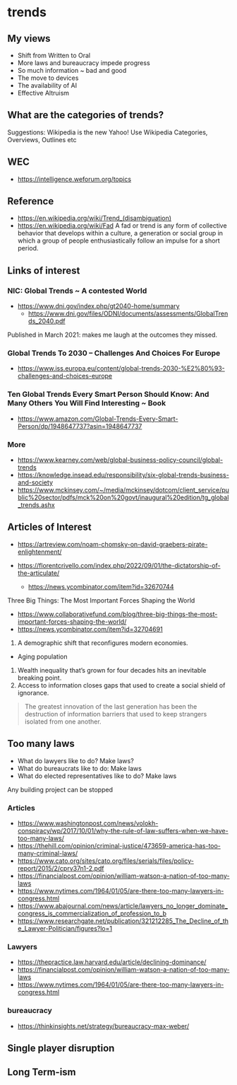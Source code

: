 # trends


## My views

* Shift from Written to Oral
* More laws and bureaucracy impede progress
* So much information ~ bad and good
* The move to devices
* The availability of AI
* Effective Altruism

## What are the categories of trends?

Suggestions: Wikipedia is the new Yahoo! Use Wikipedia Categories, Overviews, Outlines etc

## WEC

* https://intelligence.weforum.org/topics

## Reference

* https://en.wikipedia.org/wiki/Trend_(disambiguation)
* https://en.wikipedia.org/wiki/Fad
A fad or trend is any form of collective behavior that develops within a culture, a generation or social group in which a group of people enthusiastically follow an impulse for a short period.

## Links of interest

### NIC: Global Trends ~ A contested World

* https://www.dni.gov/index.php/gt2040-home/summary
  * https://www.dni.gov/files/ODNI/documents/assessments/GlobalTrends_2040.pdf

Published in March 2021: makes me laugh at the outcomes they missed.

### Global Trends To 2030 – Challenges And Choices For Europe

* https://www.iss.europa.eu/content/global-trends-2030-%E2%80%93-challenges-and-choices-europe

### Ten Global Trends Every Smart Person Should Know: And Many Others You Will Find Interesting ~ Book
* https://www.amazon.com/Global-Trends-Every-Smart-Person/dp/1948647737?asin=1948647737

### More

* https://www.kearney.com/web/global-business-policy-council/global-trends
* https://knowledge.insead.edu/responsibility/six-global-trends-business-and-society
* https://www.mckinsey.com/~/media/mckinsey/dotcom/client_service/public%20sector/pdfs/mck%20on%20govt/inaugural%20edition/tg_global_trends.ashx



## Articles of Interest

* https://artreview.com/noam-chomsky-on-david-graebers-pirate-enlightenment/

* https://florentcrivello.com/index.php/2022/09/01/the-dictatorship-of-the-articulate/
  * https://news.ycombinator.com/item?id=32670744

Three Big Things: The Most Important Forces Shaping the World
* https://www.collaborativefund.com/blog/three-big-things-the-most-important-forces-shaping-the-world/
* https://news.ycombinator.com/item?id=32704691

1. A demographic shift that reconfigures modern economies.
* Aging population
1. Wealth inequality that’s grown for four decades hits an inevitable breaking point.
1. Access to information closes gaps that used to create a social shield of ignorance.
>The greatest innovation of the last generation has been the destruction of information barriers that used to keep strangers isolated from one another.

## Too many laws

* What do lawyers like to do? Make laws?
* What do bureaucrats like to do: Make laws
* What do elected representatives like to do? Make laws

Any building project can be stopped


### Articles

* https://www.washingtonpost.com/news/volokh-conspiracy/wp/2017/10/01/why-the-rule-of-law-suffers-when-we-have-too-many-laws/
* https://thehill.com/opinion/criminal-justice/473659-america-has-too-many-criminal-laws/
* https://www.cato.org/sites/cato.org/files/serials/files/policy-report/2015/2/cprv37n1-2.pdf
* https://financialpost.com/opinion/william-watson-a-nation-of-too-many-laws
* https://www.nytimes.com/1964/01/05/are-there-too-many-lawyers-in-congress.html
* https://www.abajournal.com/news/article/lawyers_no_longer_dominate_congress_is_commercialization_of_profession_to_b
* https://www.researchgate.net/publication/321212285_The_Decline_of_the_Lawyer-Politician/figures?lo=1


### Lawyers

* https://thepractice.law.harvard.edu/article/declining-dominance/
* https://financialpost.com/opinion/william-watson-a-nation-of-too-many-laws
* https://www.nytimes.com/1964/01/05/are-there-too-many-lawyers-in-congress.html

### bureaucracy

* https://thinkinsights.net/strategy/bureaucracy-max-weber/

## Single player disruption

## Long Term-ism




